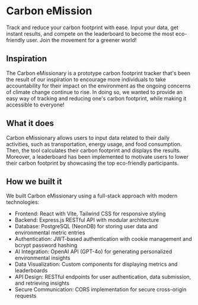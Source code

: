 # Carbon eMission
Track and reduce your carbon footprint with ease. Input your data, get instant results, and compete on the leaderboard to become the most eco-friendly user. Join the movement for a greener world!

## Inspiration
The Carbon eMissionary is a prototype carbon footprint tracker that's been the result of our inspiration to encourage more individuals to take accountability for their impact on the environment as the ongoing concerns of climate change continue to rise. In doing so, we wanted to provide an easy way of tracking and reducing one's carbon footprint, while making it accessible to everyone!

## What it does
Carbon eMissionary allows users to input data related to their daily activities, such as transportation, energy usage, and food consumption. Then, the tool calculates their carbon footprint and displays the results. Moreover, a leaderboard has been implemented to motivate users to lower their carbon footprint by showcasing the top eco-friendly participants.

## How we built it
We built Carbon eMissionary using a full-stack approach with modern technologies:

- Frontend: React with Vite, Tailwind CSS for responsive styling
- Backend: Express.js RESTful API with modular architecture
- Database: PostgreSQL (NeonDB) for storing user data and environmental metric entries
- Authentication: JWT-based authentication with cookie management and bcrypt password hashing
- AI Integration: OpenAI API (GPT-4o) for generating personalized environmental insights
- Data Visualization: Custom components for displaying metrics and leaderboards
- API Design: RESTful endpoints for user authentication, data submission, and retrieving insights
- Secure Communication: CORS implementation for secure cross-origin requests
